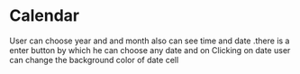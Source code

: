 # Calendar
User can choose year and  and month  also can see time and date .there is a enter button by which he can choose any date and on Clicking on date user can change the background color of date cell

